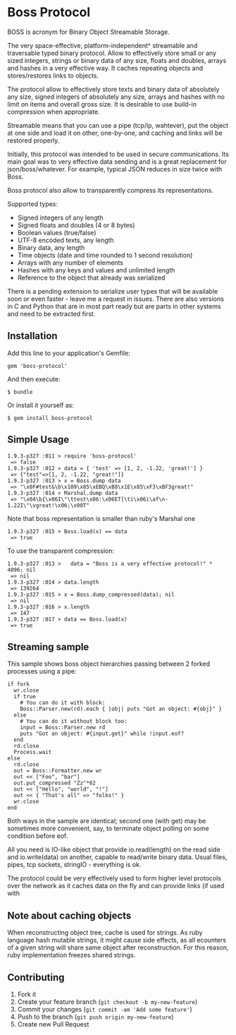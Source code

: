 # Boss Protocol

BOSS is acronym for Binary Object Streamable Storage.

The very space-effective, platform-independent^ streamable and traversable
typed binary protocol. Allow to effectively store small or any sized integers,
strings or binary data of any size, floats and doubles, arrays and hashes in a
very effective way. It caches repeating objects and stores/restores links to
objects.

The protocol allow to effectively store texts and binary data of absolutely any
size, signed integers of absolutely any size, arrays and hashes with no limit
on items and overall gross size. It is desirable to use build-in compression when
appropriate.

Streamable means that you can use a pipe (tcp/ip, wahtever), put the object at
one side and load it on other, one-by-one, and caching and links will be
restored properly.

Initially, this protocol was intended to be used in secure communications. Its
main goal was to very effective data sending and is a great replacement for
json/boss/whatever. For example, typical JSON reduces in size twice with Boss.

Boss protocol also allow to transparently compress its representations.

Supported types:

 * Signed integers of any length
 * Signed floats and doubles (4 or 8 bytes)
 * Boolean values (true/false)
 * UTF-8 encoded texts, any length
 * Binary data, any length
 * Time objects (date and time rounded to 1 second resolution)
 * Arrays with any number of elements
 * Hashes with any keys and values and unlimited length
 * Reference to the object that already was serialized

There is a pending extension to serialize user types that will be available
soon or even faster - leave me a request in issues. There are also versions
in C and Python that are in most part ready but are parts
in other systems and need to be extracted first.

## Installation

Add this line to your application's Gemfile:

    gem 'boss-protocol'

And then execute:

    $ bundle

Or install it yourself as:

    $ gem install boss-protocol

## Simple Usage

    1.9.3-p327 :011 > require 'boss-protocol'
     => false
    1.9.3-p327 :012 > data = { 'test' => [1, 2, -1.22, 'great!'] }
     => {"test"=>[1, 2, -1.22, "great!"]}
    1.9.3-p327 :013 > x = Boss.dump data
     => "\x0F#test&\b\x109\x85\xEBQ\xB8\x1E\x85\xF3\xBF3great!"
    1.9.3-p327 :014 > Marshal.dump data
     => "\x04\b{\x06I\"\ttest\x06:\x06ET[\ti\x06i\af\n-1.22I\"\vgreat!\x06;\x00T"

Note that boss representation is smaller than ruby's Marshal one

    1.9.3-p327 :015 > Boss.load(x) == data
     => true

To use the transparent compression:

    1.9.3-p327 :013 >   data = "Boss is a very effective protocol!" * 4096; nil
     => nil
    1.9.3-p327 :014 > data.length
     => 139264
    1.9.3-p327 :015 > x = Boss.dump_compressed(data); nil
     => nil
    1.9.3-p327 :016 > x.length
     => 147
    1.9.3-p327 :017 > data == Boss.load(x)
     => true

## Streaming sample

This sample shows boss object hierarchies passing between 2 forked processes
using a pipe:

    if fork
      wr.close
      if true
        # You can do it with block:
        Boss::Parser.new(rd).each { |obj| puts "Got an object: #{obj}" }
      else
        # You can do it without block too:
        input = Boss::Parser.new rd
        puts "Got an object: #{input.get}" while !input.eof?
      end
      rd.close
      Process.wait
    else
      rd.close
      out = Boss::Formatter.new wr
      out << ["Foo", "bar"]
      out.put_compressed "Zz"*62
      out << ["Hello", "world", "!"]
      out << { "That's all" => "folks!" }
      wr.close
    end

Both ways in the sample are identical; second one (with get) may be sometimes
more convenient, say, to terminate object polling on some condition before eof.

All you need is IO-like object that provide io.read(length) on the read side
and io.write(data) on another, capable to read/write binary data. Usual files,
pipes, tcp sockets, stringIO - everything is ok.

The protocol could be very effectively used to form higher level protocols over the
network as it caches data on the fly and can provide links (if used with

## Note about caching objects

When reconstructing object tree, cache is used for strings. As ruby language hash
mutable strings, it might cause side effects, as all ecounters of a given string
will share same object after reconstruction. For this reason, ruby implementation
freezes shared strings.

## Contributing

1. Fork it
2. Create your feature branch (`git checkout -b my-new-feature`)
3. Commit your changes (`git commit -am 'Add some feature'`)
4. Push to the branch (`git push origin my-new-feature`)
5. Create new Pull Request
